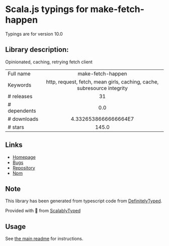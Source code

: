 
# Scala.js typings for make-fetch-happen

Typings are for version 10.0

## Library description:
Opinionated, caching, retrying fetch client

|                    |                 |
| ------------------ | :-------------: |
| Full name          | make-fetch-happen |
| Keywords           | http, request, fetch, mean girls, caching, cache, subresource integrity |
| # releases         | 31 |
| # dependents       | 0.0 |
| # downloads        | 4.3326538666666664E7 |
| # stars            | 145.0 |

## Links
- [Homepage](https://github.com/npm/make-fetch-happen#readme)
- [Bugs](https://github.com/npm/make-fetch-happen/issues)
- [Repository](https://github.com/npm/make-fetch-happen)
- [Npm](https://www.npmjs.com/package/make-fetch-happen)
    


## Note
This library has been generated from typescript code from [DefinitelyTyped](https://definitelytyped.org).

Provided with :purple_heart: from [ScalablyTyped](https://github.com/oyvindberg/ScalablyTyped)

## Usage
See [the main readme](../../readme.md) for instructions.


